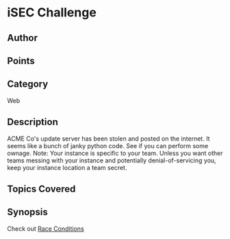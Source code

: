 # iSEC Challenge
## Author

## Points

## Category
Web
## Description
ACME Co's update server has been stolen and posted on the internet. It seems like a bunch of janky python code.  See if you can perform some ownage.
Note:
Your instance is specific to your team.  Unless you want other teams messing with your instance and potentially denial-of-servicing you, keep your instance location a team secret.
## Topics Covered

## Synopsis

Check out [Race Conditions](https://en.wikipedia.org/wiki/Race_condition)